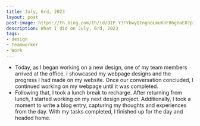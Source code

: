 ```yaml
---
title: July, 6rd, 2023
layout: post
post-image: https://th.bing.com/th/id/OIP.Y3FYbwyQtngnoLmuKnF06gHaE8?pid=ImgDet&rs=1
description: What I did on July, 6rd, 2023
tags:
- design
- Teamworker
- Work
---
```


- Today, as I began working on a new design, one of my team members arrived at the office. I showcased my webpage designs and the progress I had made on my website. Once our conversation concluded, I continued working on my webpage until it was completed.
- Following that, I took a lunch break to recharge. After returning from lunch, I started working on my next design project. Additionally, I took a moment to write a blog entry, capturing my thoughts and experiences from the day. With my tasks completed, I finished up for the day and headed home.